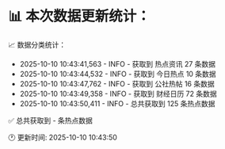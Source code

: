 📊 本次数据更新统计：
==========================

📈 数据分类统计：
- 2025-10-10 10:43:41,563 - INFO - 获取到 热点资讯 27 条数据
- 2025-10-10 10:43:44,532 - INFO - 获取到 今日热点 10 条数据
- 2025-10-10 10:43:47,762 - INFO - 获取到 公社热帖 16 条数据
- 2025-10-10 10:43:49,358 - INFO - 获取到 财经日历 72 条数据
- 2025-10-10 10:43:50,411 - INFO - 总共获取到 125 条热点数据

✅ 总共获取到 - 条热点数据

🕐 更新时间: 2025-10-10 10:43:50
